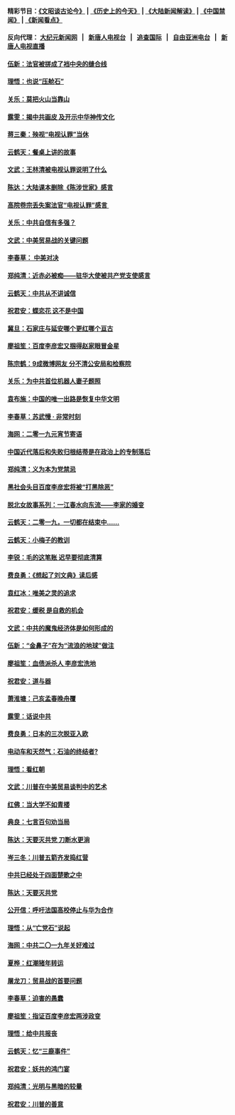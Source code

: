 #### 精彩节目：[《文昭谈古论今》](http://155.138.205.71/wenzhao) | [《历史上的今天》](http://155.138.205.71/today-in-history) | [《大陆新闻解读》](http://155.138.205.71/ntdtv-comedy) | [《中国禁闻》](http://155.138.205.71/ntdtv-news) | [《新闻看点》](http://155.138.205.71/news-insight) 


 #### 反向代理： [大纪元新闻网](http://155.138.205.71:10080/) &nbsp;&nbsp;|&nbsp;&nbsp; [新唐人电视台](http://155.138.205.71:8000/) &nbsp;&nbsp;|&nbsp;&nbsp; [追查国际](http://155.138.205.71:10010/) &nbsp;&nbsp;|&nbsp;&nbsp; [自由亚洲电台](http://155.138.205.71:9800/) &nbsp;&nbsp;|&nbsp;&nbsp; [新唐人电视直播](http://155.138.205.71/) 

#### [伍新：法官被搓成了裆中央的缝合线](../pages/nsc993/n11070407.md?t=02260555) 

#### [理悟：也说“压舱石”](../pages/nsc993/n11070157.md?t=02260555) 

#### [关乐：莫把火山当靠山](../pages/nsc993/n11068995.md?t=02260555) 

#### [露雯：揭中共画皮 及开示中华神传文化](../pages/nsc993/n11068776.md?t=02260555) 

#### [蒋三秦：殃视“电视认罪”当休](../pages/nsc993/n11068739.md?t=02260555) 

#### [云鹤天：餐桌上讲的故事](../pages/nsc993/n11068720.md?t=02260555) 

#### [文武：王林清被电视认罪说明了什么](../pages/nsc993/n11067393.md?t=02260555) 

#### [陈达：大陆课本删除《陈涉世家》感言](../pages/nsc993/n11067375.md?t=02260555) 

#### [高院卷宗丢失案法官“电视认罪”感言 ](../pages/nsc993/n11067361.md?t=02260555) 

#### [关乐：中共自信有多强？](../pages/nsc993/n11067379.md?t=02260555) 

#### [文武：中美贸易战的关键问题](../pages/nsc993/n11065557.md?t=02260555) 

#### [李春草： 中美对决](../pages/nsc993/n11065537.md?t=02260555) 

#### [郑纯清：近赤必被痴——驻华大使被共产党支使感言](../pages/nsc993/n11065483.md?t=02260555) 

#### [云鹤天：中共从不讲诚信](../pages/nsc993/n11063425.md?t=02260555) 

#### [祝君安：蝶恋花  这不是中国](../pages/nsc993/n11063384.md?t=02260555) 

#### [冀旦：石家庄与延安哪个更红哪个亘古](../pages/nsc993/n11061823.md?t=02260555) 

#### [廖祖笙：百度李彦宏又掴得赵家眼冒金星](../pages/nsc993/n11061663.md?t=02260555) 

#### [陈宗鹤：9成微博网友 分不清公安局和检察院](../pages/nsc993/n11061221.md?t=02260555) 

#### [关乐：为中共首位机器人妻子题照](../pages/nsc993/n11059584.md?t=02260555) 

#### [袁布施：中国的唯一出路是恢复中华文明](../pages/nsc993/n11059626.md?t=02260555) 

#### [李春草：苏武慢 · 非常时刻](../pages/nsc993/n11059601.md?t=02260555) 

#### [海网：二零一九元宵节寄语](../pages/nsc993/n11059559.md?t=02260555) 

#### [中国近代落后和失败归根结蒂是在政治上的专制落后](../pages/nsc993/n11059492.md?t=02260555) 

#### [郑纯清：义为本为党禁忌](../pages/nsc993/n11059333.md?t=02260555) 

#### [黑社会头目百度李彦宏将被“打黑除恶”](../pages/nsc993/n11059139.md?t=02260555) 

#### [脱北女故事系列：一江春水向东流——李家的婚变](../pages/nsc993/n11058783.md?t=02260555) 

#### [云鹤天：二零一九，一切都在结束中……](../pages/nsc993/n11058695.md?t=02260555) 

#### [云鹤天：小梅子的教训](../pages/nsc993/n11058601.md?t=02260555) 

#### [李锐：毛的这笔账 迟早要彻底清算](../pages/nsc993/n11054514.md?t=02260555) 

#### [费良勇：《想起了刘文典》读后感](../pages/nsc993/n11054408.md?t=02260555) 

#### [袁红冰：唯美之灵的追求](../pages/nsc993/n11052800.md?t=02260555) 

#### [祝君安：缓税 是自救的机会](../pages/nsc993/n11052714.md?t=02260555) 

#### [文武：中共的魔鬼经济体是如何形成的](../pages/nsc993/n11051908.md?t=02260555) 

#### [伍新：“金鼻子”在为“流浪的地球”做注](../pages/nsc993/n11051603.md?t=02260555) 

#### [廖祖笙：血债派杀人 李彦宏洗地](../pages/nsc993/n11051397.md?t=02260555) 

#### [祝君安：道与器](../pages/nsc993/n11050653.md?t=02260555) 

#### [萧淮塘：己亥孟春晚舟覆](../pages/nsc993/n11050615.md?t=02260555) 

#### [露雯：话说中共](../pages/nsc993/n11050549.md?t=02260555) 

#### [费良勇：日本的三次脱亚入欧](../pages/nsc993/n11050067.md?t=02260555) 

#### [电动车和天然气：石油的终结者?](../pages/nsc993/n11047401.md?t=02260555) 

#### [理悟：看红朝](../pages/nsc993/n11047368.md?t=02260555) 

#### [文武：川普在中美贸易谈判中的艺术](../pages/nsc993/n11047216.md?t=02260555) 

#### [红佛：当大学不如青楼](../pages/nsc993/n11046910.md?t=02260555) 

#### [典良：七言百句劝当局](../pages/nsc993/n11046467.md?t=02260555) 

#### [陈达：天要灭共党 刀断水更淌](../pages/nsc993/n11045758.md?t=02260555) 

#### [岑三冬：川普五箭齐发捣红营](../pages/nsc993/n11045729.md?t=02260555) 

#### [中共已经处于四面楚歌之中](../pages/nsc993/n11044959.md?t=02260555) 

#### [陈达：天要灭共党](../pages/nsc993/n11043924.md?t=02260555) 

#### [公开信：呼吁法国高校停止与华为合作](../pages/nsc993/n11042967.md?t=02260555) 

#### [理悟：从“亡党石”说起](../pages/nsc993/n11042524.md?t=02260555) 

#### [海网：中共二〇一九年关好难过](../pages/nsc993/n11041415.md?t=02260555) 

#### [夏桦：红潮猪年转运](../pages/nsc993/n11041337.md?t=02260555) 

#### [屠龙刀：贸易战的首要问题](../pages/nsc993/n11040283.md?t=02260555) 

#### [李春草：迫害的愚蠢](../pages/nsc993/n11036601.md?t=02260555) 

#### [廖祖笙：指证百度李彦宏两涉政变](../pages/nsc993/n11036579.md?t=02260555) 

#### [理悟：给中共报丧](../pages/nsc993/n11036501.md?t=02260555) 

#### [云鹤天：忆“三鹿事件”](../pages/nsc993/n11036466.md?t=02260555) 

#### [祝君安：妖共的鸿门宴](../pages/nsc993/n11035387.md?t=02260555) 

#### [郑纯清：光明与黑暗的较量](../pages/nsc993/n11035337.md?t=02260555) 

#### [祝君安：川普的善意](../pages/nsc993/n11032077.md?t=02260555) 

